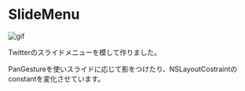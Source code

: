 # SlideMenu
![gif](https://user-images.githubusercontent.com/38667604/57951740-f0aaff80-7925-11e9-9a09-60c83d79d769.gif)

Twitterのスライドメニューを模して作りました。

PanGestureを使いスライドに応じて影をつけたり、NSLayoutCostraintのconstantを変化させています。
